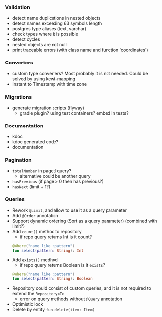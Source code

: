 ### Validation
* detect name duplications in nested objects
* detect names exceeding 63 symbols length 
* postgres type aliases (text, varchar)
* check types where it is possible
* detect cycles
* nested objects are not null
* print traceable errors (with class name and function 'coordinates')

### Converters
* custom type converters? Most probably it is not needed. Could be solved by using kewt-mapping
* Instant to Timestamp with time zone

### Migrations
* generate migration scripts (flyway)
  * gradle plugin? using test containers? embed in tests?

### Documentation
* kdoc 
* kdoc generated code?
* documentation

### Pagination
* `totalNumber` in paged query?
  * alternative could be another query
* `hasPrevious` (if page > 0 then has previous?) 
* `hasNext` (limit + 1?)

### Queries
* Rework `@Limit`, and allow to use it as a query parameter
* Add `@Order` annotation
* Support dynamic ordering (Sort as a query parameter) (combined with limit?)
* Add `count()` method to repository
  * if repo query returns Int is it count?
  ```kotlin
  @Where("name like :pattern")
  fun select(pattern: String): Int
  ```
* Add `exists()` medhod
  * if repo query returns Boolean is it `exists`?
  ```kotlin
  @Where("name like :pattern")
  fun select(pattern: String): Boolean
  ```
* Repository could consist of custom queries, and it is not required to extend the `Repository<T>`
  * error on query methods without `@Query` annotation
* Optimistic lock
* Delete by entity `fun delete(item: Item)`
